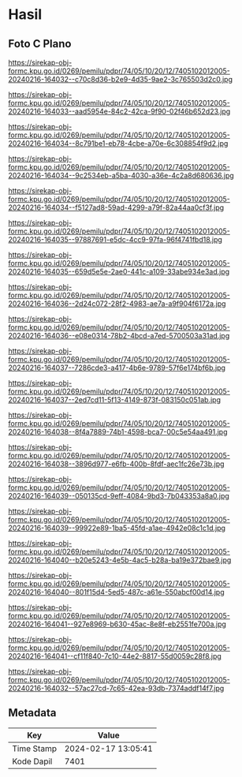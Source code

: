 # Hasil

## Foto C Plano

https://sirekap-obj-formc.kpu.go.id/0269/pemilu/pdpr/74/05/10/20/12/7405102012005-20240216-164032--c70c8d36-b2e9-4d35-9ae2-3c765503d2c0.jpg

https://sirekap-obj-formc.kpu.go.id/0269/pemilu/pdpr/74/05/10/20/12/7405102012005-20240216-164033--aad5954e-84c2-42ca-9f90-02f46b652d23.jpg

https://sirekap-obj-formc.kpu.go.id/0269/pemilu/pdpr/74/05/10/20/12/7405102012005-20240216-164034--8c791be1-eb78-4cbe-a70e-6c308854f9d2.jpg

https://sirekap-obj-formc.kpu.go.id/0269/pemilu/pdpr/74/05/10/20/12/7405102012005-20240216-164034--9c2534eb-a5ba-4030-a36e-4c2a8d680636.jpg

https://sirekap-obj-formc.kpu.go.id/0269/pemilu/pdpr/74/05/10/20/12/7405102012005-20240216-164034--f5127ad8-59ad-4299-a79f-82a44aa0cf3f.jpg

https://sirekap-obj-formc.kpu.go.id/0269/pemilu/pdpr/74/05/10/20/12/7405102012005-20240216-164035--97887691-e5dc-4cc9-97fa-96f4741fbd18.jpg

https://sirekap-obj-formc.kpu.go.id/0269/pemilu/pdpr/74/05/10/20/12/7405102012005-20240216-164035--659d5e5e-2ae0-441c-a109-33abe934e3ad.jpg

https://sirekap-obj-formc.kpu.go.id/0269/pemilu/pdpr/74/05/10/20/12/7405102012005-20240216-164036--2d24c072-28f2-4983-ae7a-a9f904f6172a.jpg

https://sirekap-obj-formc.kpu.go.id/0269/pemilu/pdpr/74/05/10/20/12/7405102012005-20240216-164036--e08e0314-78b2-4bcd-a7ed-5700503a31ad.jpg

https://sirekap-obj-formc.kpu.go.id/0269/pemilu/pdpr/74/05/10/20/12/7405102012005-20240216-164037--7286cde3-a417-4b6e-9789-57f6e174bf6b.jpg

https://sirekap-obj-formc.kpu.go.id/0269/pemilu/pdpr/74/05/10/20/12/7405102012005-20240216-164037--2ed7cd11-5f13-4149-873f-083150c051ab.jpg

https://sirekap-obj-formc.kpu.go.id/0269/pemilu/pdpr/74/05/10/20/12/7405102012005-20240216-164038--8f4a7889-74b1-4598-bca7-00c5e54aa491.jpg

https://sirekap-obj-formc.kpu.go.id/0269/pemilu/pdpr/74/05/10/20/12/7405102012005-20240216-164038--3896d977-e6fb-400b-8fdf-aec1fc26e73b.jpg

https://sirekap-obj-formc.kpu.go.id/0269/pemilu/pdpr/74/05/10/20/12/7405102012005-20240216-164039--050135cd-9eff-4084-9bd3-7b043353a8a0.jpg

https://sirekap-obj-formc.kpu.go.id/0269/pemilu/pdpr/74/05/10/20/12/7405102012005-20240216-164039--99922e89-1ba5-45fd-a1ae-4942e08c1c1d.jpg

https://sirekap-obj-formc.kpu.go.id/0269/pemilu/pdpr/74/05/10/20/12/7405102012005-20240216-164040--b20e5243-4e5b-4ac5-b28a-ba19e372bae9.jpg

https://sirekap-obj-formc.kpu.go.id/0269/pemilu/pdpr/74/05/10/20/12/7405102012005-20240216-164040--801f15d4-5ed5-487c-a61e-550abcf00d14.jpg

https://sirekap-obj-formc.kpu.go.id/0269/pemilu/pdpr/74/05/10/20/12/7405102012005-20240216-164041--927e8969-b630-45ac-8e8f-eb2551fe700a.jpg

https://sirekap-obj-formc.kpu.go.id/0269/pemilu/pdpr/74/05/10/20/12/7405102012005-20240216-164041--cf11f840-7c10-44e2-8817-55d0059c28f8.jpg

https://sirekap-obj-formc.kpu.go.id/0269/pemilu/pdpr/74/05/10/20/12/7405102012005-20240216-164032--57ac27cd-7c65-42ea-93db-7374addf14f7.jpg


## Metadata

| Key        | Value               |
| ---------- | ------------------- |
| Time Stamp | 2024-02-17 13:05:41 |
| Kode Dapil | 7401                |



